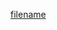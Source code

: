 [filename](https://raw.githubusercontent.com/ligaopeng123-npm/hooks/master/packages/useThrottleAndMerge/README.md ':include')
